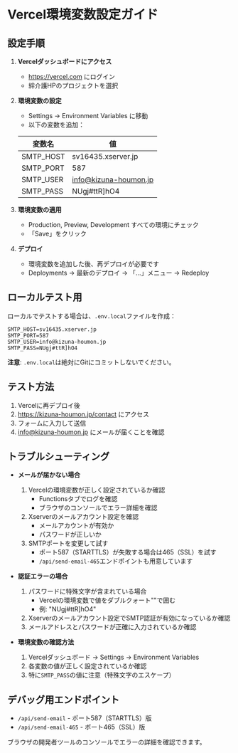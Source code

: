 # Vercel環境変数設定ガイド

## 設定手順

1. **Vercelダッシュボードにアクセス**
   - https://vercel.com にログイン
   - 絆介護HPのプロジェクトを選択

2. **環境変数の設定**
   - Settings → Environment Variables に移動
   - 以下の変数を追加：

   | 変数名 | 値 |
   |--------|-----|
   | SMTP_HOST | sv16435.xserver.jp |
   | SMTP_PORT | 587 |
   | SMTP_USER | info@kizuna-houmon.jp |
   | SMTP_PASS | NUgj#ttR]hO4 |

3. **環境変数の適用**
   - Production, Preview, Development すべての環境にチェック
   - 「Save」をクリック

4. **デプロイ**
   - 環境変数を追加した後、再デプロイが必要です
   - Deployments → 最新のデプロイ → 「...」メニュー → Redeploy

## ローカルテスト用

ローカルでテストする場合は、`.env.local`ファイルを作成：

```
SMTP_HOST=sv16435.xserver.jp
SMTP_PORT=587
SMTP_USER=info@kizuna-houmon.jp
SMTP_PASS=NUgj#ttR]hO4
```

**注意**: `.env.local`は絶対にGitにコミットしないでください。

## テスト方法

1. Vercelに再デプロイ後
2. https://kizuna-houmon.jp/contact にアクセス
3. フォームに入力して送信
4. info@kizuna-houmon.jp にメールが届くことを確認

## トラブルシューティング

- **メールが届かない場合**
  1. Vercelの環境変数が正しく設定されているか確認
     - Functionsタブでログを確認
     - ブラウザのコンソールでエラー詳細を確認
  2. Xserverのメールアカウント設定を確認
     - メールアカウントが有効か
     - パスワードが正しいか
  3. SMTPポートを変更して試す
     - ポート587（STARTTLS）が失敗する場合は465（SSL）を試す
     - `/api/send-email-465`エンドポイントも用意しています

- **認証エラーの場合**
  1. パスワードに特殊文字が含まれている場合
     - Vercelの環境変数で値をダブルクォート""で囲む
     - 例: "NUgj#ttR]hO4"
  2. Xserverのメールアカウント設定でSMTP認証が有効になっているか確認
  3. メールアドレスとパスワードが正確に入力されているか確認

- **環境変数の確認方法**
  1. Vercelダッシュボード → Settings → Environment Variables
  2. 各変数の値が正しく設定されているか確認
  3. 特に`SMTP_PASS`の値に注意（特殊文字のエスケープ）

## デバッグ用エンドポイント

- `/api/send-email` - ポート587（STARTTLS）版
- `/api/send-email-465` - ポート465（SSL）版

ブラウザの開発者ツールのコンソールでエラーの詳細を確認できます。